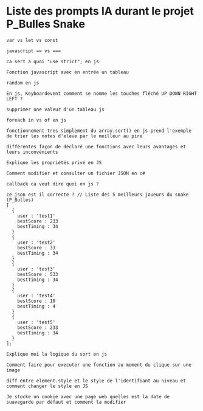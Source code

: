 # Liste des prompts IA durant le projet P_Bulles Snake
```plaintext
var vs let vs const
```

```plaintext
javascript == vs ===
```

```plaintext
ca sert a quoi "use strict"; en js
```

```plaintext
Fonction javascript avec en entrée un tableau
```

```plaintext
random en js
```

```plaintext
En js, Keyboardevent comment se nomme les touches fléché UP DOWN RIGHT LEFT ?
```

```plaintext
supprimer une valeur d'un tableau js
```

```plaintext
foreach in vs of en js
```

```plaintext
fonctionnement tres simplement du array.sort() en js prend l'exemple de trier les notes d'eleve par le meilleur au pire
```

```plaintext
différentes façon de déclaré une fonctions avec leurs avantages et leurs inconvénients
```

```plaintext
Explique les propriétés privé en JS
```

```plaintext
Comment modifier et consulter un fichier JSON en c#
```

```plaintext
callback ca veut dire quoi en js ?
```

```plaintext
ce json est il correcte ? // Liste des 5 meilleurs joueurs du snake (P_Bulles)
[
  {
    user : 'test1'
    bestScore : 233
    bestTiming : 34
  }  
  {
    user : 'test2'
    bestScore : 33
    bestTiming : 34
  }
  {
    user : 'test3'
    bestScore : 533
    bestTiming : 34
  }  
  {
    user : 'test4'
    bestScore : 10
    bestTiming : 4
  }  
  {
    user : 'test5'
    bestScore : 233
    bestTiming : 34
  }  
];
```

```plaintext
Explique moi la logique du sort en js
```

```plaintext
Comment faire pour executer une fonction au moment du clique sur une image
```

```plaintext
diff entre element.style et le style de l'identifiant au niveau et comment changer le style en JS
```

```plaintext
Je stocke un cookie avec une page web quelles est la date de suavegarde par défaut et comment la modifier
```